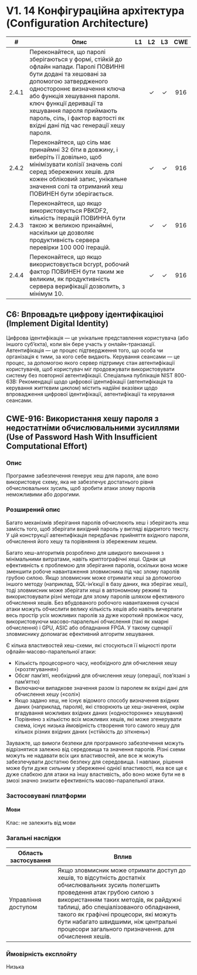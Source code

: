 # V1. 14 Конфігураційна архітектура (Configuration Architecture)

| #      | Опис                                                                                                                                                                                                                                                                                        | L1  | L2  | L3  | CWE  | 
|--------|---------------------------------------------------------------------------------------------------------------------------------------------------------------------------------------------------------------------------------------------------------------------------------------------|-----|:---:|:---:|:----:|
| 2.4.1 | Переконайтеся, що паролі зберігаються у формі, стійкій до офлайн напади. Паролі ПОВИННІ бути додані та хешовані за допомогою затвердженого одностороннє визначення ключа або функція хешування пароля. ключ функції деривації та хешування пароля приймають пароль, сіль, і фактор вартості як вхідні дані під час генерації хешу пароля.|    |  ✓  |  ✓  | 916 |
| 2.4.2 | Переконайтеся, що сіль має принаймні 32 біти в довжину, і виберіть її довільно, щоб мінімізувати колізії значень солі серед збережених хешів. для кожен обліковий запис, унікальне значення солі та отриманий хеш ПОВИНЕН бути зберігається.|    |  ✓  |  ✓  | 916 |
| 2.4.3 | Переконайтеся, що якщо використовується PBKDF2, кількість ітерацій ПОВИННА бути такою ж великою принаймні, наскільки це дозволяє продуктивність сервера перевірки 100 000 ітерацій.|    |  ✓  |  ✓  | 916 |
| 2.4.4 | Переконайтеся, що якщо використовується bcrypt, робочий фактор ПОВИНЕН бути таким же великим, як продуктивність сервера верифікації дозволить, з мінімум 10.|    |  ✓  |  ✓  | 916 |

## C6: Впровадьте цифрову ідентифікаціюі (Implement Digital Identity)

Цифрова ідентифікація — це унікальне представлення користувача (або іншого суб’єкта), коли він бере участь у онлайн-транзакції. Автентифікація — це процес підтвердження того, що особа чи організація є тими, за кого себе видають. Керування сеансами — це процес, за допомогою якого сервер підтримує стан автентифікації користувачів, щоб користувач міг продовжувати використовувати систему без повторної автентифікації. Спеціальна публікація NIST 800-63B: Рекомендації щодо цифрової ідентифікації (автентифікація та керування життєвим циклом) містить надійні вказівки щодо впровадження цифрової ідентифікації, автентифікації та керування сеансами.

## CWE-916: Використання хешу пароля з недостатніми обчислювальними зусиллями (Use of Password Hash With Insufficient Computational Effort)

### Опис

Програмне забезпечення генерує хеш для пароля, але воно використовує схему, яка не забезпечує достатнього рівня обчислювальних зусиль, щоб зробити атаки злому паролів неможливими або дорогими.

### Розширений опис

Багато механізмів зберігання паролів обчислюють хеш і зберігають хеш замість того, щоб зберігати вихідний пароль у вигляді відкритого тексту. У цій конструкції автентифікація передбачає прийняття вхідного пароля, обчислення його хешу та порівняння із збереженим хешем.

Багато хеш-алгоритмів розроблено для швидкого виконання з мінімальними витратами, навіть криптографічні хеші. Однак ця ефективність є проблемою для зберігання паролів, оскільки вона може зменшити робоче навантаження зловмисника під час злому паролів грубою силою. Якщо зловмисник може отримати хеші за допомогою іншого методу (наприклад, SQL-ін’єкції в базу даних, яка зберігає хеші), тоді зловмисник може зберігати хеші в автономному режимі та використовувати різні методи для злому паролів шляхом ефективного обчислення хешів. Без вбудованого робочого навантаження сучасні атаки можуть обчислити велику кількість хешів або навіть вичерпати весь простір усіх можливих паролів за дуже короткий проміжок часу, використовуючи масово-паралельні обчислення (такі як хмарні обчислення) і GPU, ASIC або обладнання FPGA. У такому сценарії зловмиснику допомагає ефективний алгоритм хешування.

Є кілька властивостей хеш-схеми, які стосуються її міцності проти офлайн-масово-паралельної атаки:

- Кількість процесорного часу, необхідного для обчислення хешу («розтягування»)
- Обсяг пам’яті, необхідний для обчислення хешу (операції, пов’язані з пам’яттю)
- Включаючи випадкове значення разом із паролем як вхідні дані для обчислення хешу («солі»)
- Якщо задано хеш, не існує відомого способу визначення вхідних даних (наприклад, пароля), які створюють це хеш-значення, окрім вгадування можливих вхідних даних («одностороннє» хешування)
- Порівняно з кількістю всіх можливих хешів, які може згенерувати схема, існує низька ймовірність створення того самого хешу для кількох різних вхідних даних («стійкість до зіткнень»)

Зауважте, що вимоги безпеки для програмного забезпечення можуть відрізнятися залежно від середовища та значення паролів. Різні схеми можуть не надавати всіх цих властивостей, але все ж можуть забезпечувати достатню безпеку для середовища. І навпаки, рішення може бути дуже сильним у збереженні однієї властивості, яка все ще є дуже слабкою для атаки на іншу властивість, або воно може бути не в змозі значно знизити ефективність масово-паралельної атаки.

### Застосовувані платформи

#### Мови

Клас: не залежить від мови

### Загальні наслідки

| Область застосування             | Вплив                                                                                                                    |
|----------------------------------|--------------------------------------------------------------------------------------------------------------------------|
| Управління доступом | Якщо зловмисник може отримати доступ до хешів, то відсутність достатніх обчислювальних зусиль полегшить проведення атак грубою силою з використанням таких методів, як райдужні таблиці, або спеціалізованого обладнання, такого як графічні процесори, які можуть бути набагато швидшими, ніж центральні процесори загального призначення. для обчислення хешів. |

### Ймовірність експлойту

Низька
